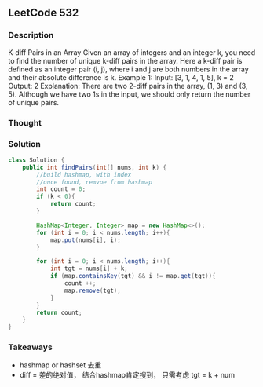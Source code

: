 ## LeetCode 532

### Description
K-diff Pairs in an Array
Given an array of integers and an integer k, you need to find the number of unique k-diff pairs in the array. Here a k-diff pair is defined as an integer pair (i, j), where i and j are both numbers in the array and their absolute difference is k.
Example 1:
Input: [3, 1, 4, 1, 5], k = 2
Output: 2
Explanation: There are two 2-diff pairs in the array, (1, 3) and (3, 5).
Although we have two 1s in the input, we should only return the number of unique pairs.

### Thought


### Solution
```java
class Solution {
    public int findPairs(int[] nums, int k) {
        //build hashmap, with index
        //once found, remvoe from hashmap
        int count = 0;
        if (k < 0){
            return count;
        }

        HashMap<Integer, Integer> map = new HashMap<>();
        for (int i = 0; i < nums.length; i++){
            map.put(nums[i], i);
        }

        for (int i = 0; i < nums.length; i++){
            int tgt = nums[i] + k;
            if (map.containsKey(tgt) && i != map.get(tgt)){
                count ++;
                map.remove(tgt);
            }
        }
        return count;
    }
}
```

### Takeaways
* hashmap or hashset 去重
* diff = 差的绝对值， 结合hashmap肯定搜到， 只需考虑 tgt = k + num
